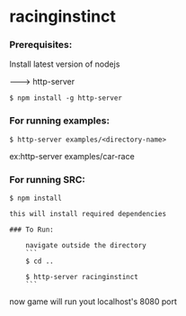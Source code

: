 # racinginstinct


### Prerequisites:

Install latest version of nodejs

---> http-server

```
$ npm install -g http-server
```

### For running examples:

```
$ http-server examples/<directory-name>
```

ex:http-server examples/car-race


### For running SRC:

```
$ npm install
```
	this will install required dependencies

	### To Run:

		navigate outside the directory
		```
		$ cd ..

		$ http-server racinginstinct
		```

now game will run yout localhost's 8080 port

